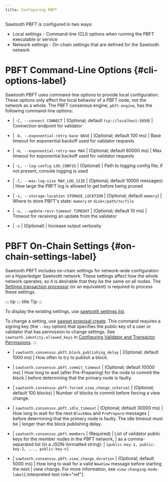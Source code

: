 ```yaml
---
title: Configuring PBFT
---
```


Sawtooth PBFT is configured in two ways:

-   Local settings - Command-line (CLI) options when running the PBFT
    executable or service
-   Network settings - On-chain settings that are defined for the
    Sawtooth network

# PBFT Command-Line Options {#cli-options-label}

<!--
  Licensed under Creative Commons Attribution 4.0 International License
  https://creativecommons.org/licenses/by/4.0/
-->

Sawtooth PBFT uses command-line options to provide local configuration.
These options only affect the local behavior of a PBFT node, not the
network as a whole. The PBFT consensus engine, `pbft-engine`, has the
following command-line options:

-   | `-C, --connect CONNECT`
    | (Optional; default `tcp://localhost:5050`)
    | Connection endpoint for validator

-   | `-b, --exponential-retry-base BASE`
    | (Optional; default 100 ms)
    | Base timeout for exponential backoff used for validator requests

-   | `-m, --exponential-retry-max MAX`
    | (Optional; default 60000 ms)
    | Max timeout for exponential backoff used for validator requests

-   | `-L, --log-config LOG_CONFIG`
    | (Optional)
    | Path to logging config file; if not present, console logging is
      used

-   | `-l, --max-log-size MAX_LOG_SIZE`
    | (Optional; default 10000 messages)
    | How large the PBFT log is allowed to get before being pruned

-   | `-s, --storage-location STORAGE_LOCATION`
    | (Optional; default `memory`)
    | Where to store PBFT\'s state: `memory` or `disk+/path/to/file`

-   | `-u, --update-recv-timeout TIMEOUT`
    | (Optional; default 10 ms)
    | Timeout for receiving an update from the validator

-   | `-v`
    | (Optional)
    | Increase output verbosity

# PBFT On-Chain Settings {#on-chain-settings-label}

Sawtooth PBFT includes on-chain settings for network-wide configuration
on a Hyperledger Sawtooth network. These settings affect how the whole
network operates, so it is desirable that they be the same on all nodes.
The [Settings transaction
processor](https://sawtooth.hyperledger.org/docs/core/releases/latest/transaction_family_specifications/settings_transaction_family.html)
(or an equivalent) is required to process these settings.

::: tip
::: title
Tip
:::

To display the existing settings, use [sawtooth settings
list](https://sawtooth.hyperledger.org/docs/core/releases/latest/cli/sawtooth.html#sawtooth-settings-list).

To change a setting, use [sawset proposal
create](https://sawtooth.hyperledger.org/docs/core/releases/latest/cli/sawset.html#sawset-proposal-create).
This command requires a signing key (the `--key` option) that specifies
the public key of a user or validator that has permission to change
settings. See `sawtooth.identity.allowed_keys` in [Configuring Validator
and Transactor
Permissions](https://sawtooth.hyperledger.org/docs/core/releases/latest/sysadmin_guide/configuring_permissions.html).
:::

-   | `sawtooth.consensus.pbft.block_publishing_delay`
    | (Optional; default 1000 ms)
    | How often to try to publish a block.

-   | `sawtooth.consensus.pbft.commit_timeout`
    | (Optional; default 10000 ms)
    | How long to wait (after Pre-Preparing) for the node to commit the
      block
    | before determining that the primary node is faulty.

-   | `sawtooth.consensus.pbft.forced_view_change_interval`
    | (Optional; default 100 blocks)
    | Number of blocks to commit before forcing a view change.

-   | `sawtooth.consensus.pbft.idle_timeout`
    | (Optional; default 30000 ms)
    | How long to wait for the next `BlockNew` and `PrePrepare` messages
    | before determining that the primary node is faulty. The idle
      timeout must be
    | longer than the block publishing delay.

-   | `sawtooth.consensus.pbft.members`
    | (Required)
    | List of validator public keys for the member nodes in the PBFT
      network,
    | as a comma-separated list (in a JSON-formatted string):
    | `[public-key-1, public-key-2, ..., public-key-n]`

-   | `sawtooth.consensus.pbft.view_change_duration`
    | (Optional; default 5000 ms)
    | How long to wait for a valid `NewView` message before starting the
      next
    | view change. For more information, see
      `view-changing-mode-label`{.interpreted-text role="ref"}.
